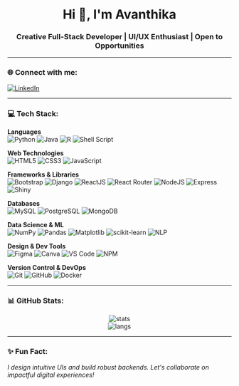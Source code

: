 <h1 align="center">Hi 👋, I'm Avanthika</h1>
<h3 align="center">Creative Full-Stack Developer | UI/UX Enthusiast | Open to Opportunities</h3>

---

### 🌐 Connect with me:
<p align="left">
  <a href="https://www.linkedin.com/in/avanthika-pg/" target="blank">
    <img align="center" src="https://img.shields.io/badge/LinkedIn-blue?style=for-the-badge&logo=linkedin" alt="LinkedIn"/>
  </a>
</p>

---

### 💻 Tech Stack:

**Languages**  
![Python](https://img.shields.io/badge/Python-3670A0?style=for-the-badge&logo=python&logoColor=ffdd54)
![Java](https://img.shields.io/badge/Java-ED8B00?style=for-the-badge&logo=java)
![R](https://img.shields.io/badge/R-276DC3?style=for-the-badge&logo=r)
![Shell Script](https://img.shields.io/badge/Shell_Script-4EAA25?style=for-the-badge&logo=gnu-bash&logoColor=white)

**Web Technologies**  
![HTML5](https://img.shields.io/badge/HTML5-E34F26?style=for-the-badge&logo=html5&logoColor=white)
![CSS3](https://img.shields.io/badge/CSS3-1572B6?style=for-the-badge&logo=css3&logoColor=white)
![JavaScript](https://img.shields.io/badge/JavaScript-F7DF1E?style=for-the-badge&logo=javascript&logoColor=black)

**Frameworks & Libraries**  
![Bootstrap](https://img.shields.io/badge/Bootstrap-563D7C?style=for-the-badge&logo=bootstrap&logoColor=white)
![Django](https://img.shields.io/badge/Django-092E20?style=for-the-badge&logo=django&logoColor=white)
![ReactJS](https://img.shields.io/badge/React-20232A?style=for-the-badge&logo=react&logoColor=61DAFB)
![React Router](https://img.shields.io/badge/React_Router-CA4245?style=for-the-badge&logo=react-router&logoColor=white)
![NodeJS](https://img.shields.io/badge/Node.js-339933?style=for-the-badge&logo=node.js&logoColor=white)
![Express](https://img.shields.io/badge/Express-000000?style=for-the-badge&logo=express&logoColor=white)
![Shiny](https://img.shields.io/badge/Shiny-RStudio-75AADB?style=for-the-badge&logo=r&logoColor=white)

**Databases**  
![MySQL](https://img.shields.io/badge/MySQL-00758F?style=for-the-badge&logo=mysql&logoColor=white)
![PostgreSQL](https://img.shields.io/badge/PostgreSQL-336791?style=for-the-badge&logo=postgresql&logoColor=white)
![MongoDB](https://img.shields.io/badge/MongoDB-4EA94B?style=for-the-badge&logo=mongodb&logoColor=white)

**Data Science & ML**  
![NumPy](https://img.shields.io/badge/NumPy-013243?style=for-the-badge&logo=numpy&logoColor=white)
![Pandas](https://img.shields.io/badge/Pandas-150458?style=for-the-badge&logo=pandas)
![Matplotlib](https://img.shields.io/badge/Matplotlib-11557C?style=for-the-badge&logo=plotly&logoColor=white)
![scikit-learn](https://img.shields.io/badge/scikit--learn-F7931E?style=for-the-badge&logo=scikit-learn&logoColor=white)
![NLP](https://img.shields.io/badge/NLP-Natural_Language_Processing-FF6F00?style=for-the-badge)

**Design & Dev Tools**  
![Figma](https://img.shields.io/badge/Figma-F24E1E?style=for-the-badge&logo=figma&logoColor=white)
![Canva](https://img.shields.io/badge/Canva-00C4CC?style=for-the-badge&logo=canva&logoColor=white)
![VS Code](https://img.shields.io/badge/VS_Code-007ACC?style=for-the-badge&logo=visual-studio-code&logoColor=white)
![NPM](https://img.shields.io/badge/NPM-CB3837?style=for-the-badge&logo=npm&logoColor=white)

**Version Control & DevOps**  
![Git](https://img.shields.io/badge/Git-F05032?style=for-the-badge&logo=git&logoColor=white)
![GitHub](https://img.shields.io/badge/GitHub-181717?style=for-the-badge&logo=github&logoColor=white)
![Docker](https://img.shields.io/badge/Docker-2496ED?style=for-the-badge&logo=docker&logoColor=white)

---

### 📊 GitHub Stats:

<p align="center">
  <img src="https://github-readme-stats.vercel.app/api?username=avanthika-pg&show_icons=true&theme=radical" alt="stats"/>
  <br/>
  <img src="https://github-readme-stats.vercel.app/api/top-langs/?username=avanthika-pg&layout=compact&theme=radical" alt="langs"/>
</p>

---

### ✨ Fun Fact:
_I design intuitive UIs and build robust backends. Let's collaborate on impactful digital experiences!_

